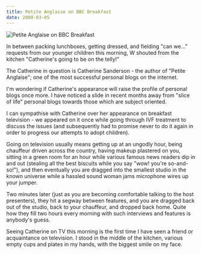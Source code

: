 ```yaml
---
title: Petite Anglaise on BBC Breakfast
date: 2008-03-05
---
```


![Petite Anglaise on BBC Breakfast](https://source.unsplash.com/_nRpqIBM40Q/1600x900)

In between packing lunchboxes, getting dressed, and fielding "can we..." requests from our younger children this morning, W shouted from the kitchen "Catherine's going to be on the telly!"

The Catherine in question is Catherine Sanderson - the author of "Petite Anglaise"; one of the most successful personal blogs on the internet.

I'm wondering if Catherine's appearance will raise the profile of personal blogs once more. I have noticed a slide in recent months away from "slice of life" personal blogs towards those which are subject oriented.

I can sympathise with Catherine over her appearance on breakfast television - we appeared on it once while going through IVF treatment to discuss the issues (and subsequently had to promise never to do it again in order to progress our attempts to adopt children).

Going on television usually means getting up at an ungodly hour, being chauffeur driven across the country, having makeup plastered on you, sitting in a green room for an hour while various famous news readers dip in and out (stealing all the best biscuits while you say "wow! you're so-and-so!"), and then eventually you are dragged into the smallest studio in the known universe while a hassled sound woman jams microphone wires up your jumper.

Two minutes later (just as you are becoming comfortable talking to the host presenters), they hit a segway between features, and you are dragged back out of the studio, back to your chauffeur, and dropped back home. Quite how they fill two hours every morning with such interviews and features is anybody's guess.

Seeing Catherine on TV this morning is the first time I have seen a friend or acquaintance on television. I stood in the middle of the kitchen, various empty cups and plates in my hands, with the biggest smile on my face.